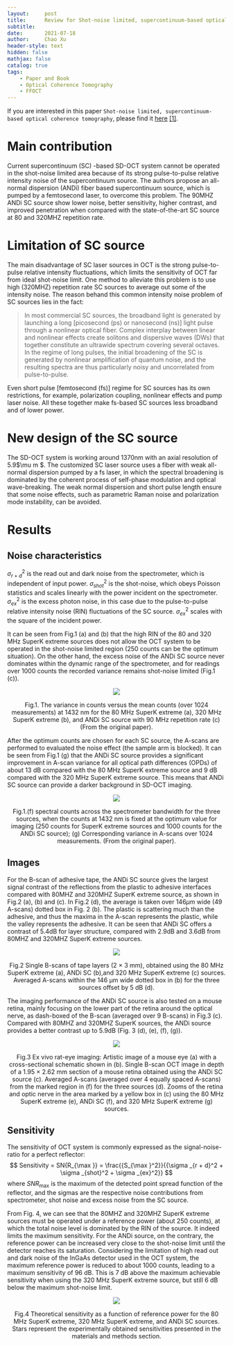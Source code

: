```yaml
---
layout:     post
title:      Review for Shot-noise limited, supercontinuum-based optical coherence tomography
subtitle:   
date:       2021-07-18
author:     Chao Xu
header-style: text
hidden: false 
mathjax: false
catalog: true
tags:
    - Paper and Book
    - Optical Coherence Tomography
    - FFOCT
---
```


If you are interested in this paper `Shot-noise limited, supercontinuum-based optical coherence tomography`, please find it [here](https://doi.org/10.1038/s41592-020-0853-5) [[1]](https://doi.org/10.1038/s41592-020-0853-5).

# Main contribution

Current supercontinuum (SC) -based SD-OCT system cannot be operated in the shot-noise limited area because of its strong pulse-to-pulse relative intensity noise of the supercontinuum source. The authors propose an all-normal dispersion (ANDi) fiber based supercontinuum source, which is pumped by a femtosecond laser, to overcome this problem. The 90MHZ ANDi SC source show lower noise, better sensitivity, higher contrast, and improved penetration when compared with the state-of-the-art SC source  at 80 and 320MHZ repetition rate.   

# Limitation of SC source

The main disadvantage of SC laser sources in OCT is the strong pulse-to-pulse relative intensity fluctuations, which limits the sensitivity of OCT far from ideal shot-noise limit. One method to alleviate this problem is to use high (320MHZ) repetition rate SC sources to average out some of the intensity noise. The reason behand this common intensity noise problem of SC sources  lies in the fact:

> In most commercial SC sources, the broadband light is generated by launching a long [picosecond (ps) or nanosecond (ns)] light pulse through a nonlinear optical fiber. Complex interplay between linear and nonlinear effects create solitons and dispersive waves (DWs) that together constitute an ultrawide spectrum covering several octaves. In the regime of long pulses, the initial broadening of the SC is generated by nonlinear amplification of quantum noise, and the resulting spectra are thus particularly noisy and uncorrelated from pulse-to-pulse.   

Even short pulse [femtosecond (fs)] regime for SC sources has its own restrictions, for example, polarization coupling,  nonlinear effects and pump laser noise. All these together make fs-based SC sources less broadband and of lower power.

# New design of the SC source

The SD-OCT system is working around 1370nm with an axial resolution of 5.9$\mu m $. The customized SC laser source uses a fiber with weak all-normal dispersion pumped by a fs laser, in which the spectral broadening is dominated by the coherent process of self-phase modulation and optical wave-breaking. The weak normal dispersion and short pulse length ensure that some noise effects, such as parametric Raman noise and polarization mode instability, can be avoided.

# Results

## Noise characteristics

$\sigma _{r + d}^2$ is the read out and dark noise from the spectrometer, which is independent of input power. $\sigma _{shot}^2$ is the shot-noise, which obeys Poisson statistics and scales linearly with the power incident on the spectrometer. $\sigma _{ex}^2$ is the excess photon noise, in this case due to the pulse-to-pulse relative intensity noise (RIN) fluctuations of the SC source. $\sigma _{ex}^2$ scales with the square of the incident power.  

It can be seen from Fig.1 (a) and (b) that the high RIN of the 80 and 320 MHz SuperK extreme sources does not allow the OCT system to be operated in the shot-noise limited region (250 counts can be the optimum situation). On the other hand, the excess noise of the ANDi SC source  never dominates within the dynamic range of the spectrometer, and for readings over 1000 counts the recorded variance remains shot-noise limited (Fig.1 (c)).   

 <p align="center">
<img src="https://i.loli.net/2021/07/18/MCY1fVPxEuS2NRF.png">
</p>
<p style="text-align:center;">Fig.1. The variance in counts versus the mean counts (over 1024 measurements) at 1432 nm for the 80 MHz SuperK extreme (a), 320 MHz SuperK extreme (b), and ANDi SC source with 90 MHz repetition rate (c) (From the original paper).</p>

After the optimum counts are chosen for each SC source, the A-scans are performed to evaluated the noise effect (the sample arm is blocked). It can be seen from Fig.1 (g) that  the ANDi SC source provides a significant improvement in A-scan variance for all optical path differences (OPDs) of about 13 dB compared with the 80 MHz SuperK extreme source and 9 dB compared with the 320 MHz SuperK extreme source. This means that ANDi SC source can provide a darker background in SD-OCT imaging.

 <p align="center">
<img src="https://i.loli.net/2021/07/18/qLwMHkWSJ7C6Gy3.png">
</p>
<p style="text-align:center;">Fig.1.(f) spectral counts across the spectrometer bandwidth for the three sources, when the counts at 1432 nm is fixed at the optimum value for
imaging (250 counts for SuperK extreme sources and 1000 counts for the ANDi SC source); (g)  Corresponding variance in A-scans over 1024 measurements. (From the original paper).</p>

## Images

For the B-scan of adhesive tape, the ANDi SC source gives the largest signal contrast of the reflections from the
plastic to adhesive interfaces compared with 80MHZ and 320MHZ SuperK extreme source, as shown in Fig.2 (a), (b) and (c). In Fig.2 (d), the average is taken over 146$\mu m$ wide (49 A-scans) dotted box in Fig. 2 (b). The plastic is scattering much than the adhesive, and thus the maxima in the A-scan represents the plastic, while the valley represents the adhesive. It can be seen that ANDi SC offers a contrast of 5.4dB for layer structure, compared with 2.9dB and 3.6dB from 80MHZ and 320MHZ SuperK extreme sources. 

 <p align="center">
<img src="https://i.loli.net/2021/07/18/aJS9jEN5UnWtXO4.png">
</p>
<p style="text-align:center;">Fig.2 Single B-scans of tape layers (2 × 3 mm), obtained using the 80 MHz SuperK extreme (a), ANDi SC (b),and 320 MHz SuperK extreme (c) sources. Averaged A-scans within the 146 μm wide dotted box in (b) for the three sources offset by 5 dB (d).</p>

The imaging performance of the ANDi SC source is also tested on a mouse retina, mainly focusing on the lower part of the retina around the optical nerve, as dash-boxed of the B-scan (averaged over 9 B-scans) in Fig.3 (c). Compared with 80MHZ and 320MHZ SuperK sources, the ANDi source provides a better contrast up to 5.9dB (Fig. 3 (d), (e), (f), (g)).

 <p align="center">
<img src="https://i.loli.net/2021/07/18/nByZgqkI9jRAfKC.png">
</p>
<p style="text-align:center;">Fig.3  Ex vivo rat-eye imaging: Artistic image of a mouse eye (a) with a cross-sectional schematic shown in (b). Single B-scan OCT image in depth of a 1.95 × 2.62 mm section of a mouse retina obtained using the ANDi SC source (c). Averaged A-scans (averaged over 4 equally spaced A-scans) from the marked region in (f) for the three sources (d). Zooms of the retina and optic nerve in the area marked by a yellow box in (c) using the 80 MHz SuperK extreme (e), ANDi SC (f), and 320 MHz SuperK extreme (g) sources.</p>

## Sensitivity

The sensitivity of OCT system is commonly expressed as the signal-noise-ratio for a perfect reflector:
$$
Sensitivity = SN{R_{\max }} = \frac{{S_{\max }^2}}{{\sigma _{r + d}^2 + \sigma _{shot}^2 + \sigma _{ex}^2}}
$$
 where $SN{R_{\max }}$ is the maximum of the detected point spread function of the reflector, and the sigmas are the respective noise contributions from spectrometer, shot noise and excess noise from the SC source. 

From Fig. 4, we can see that the 80MHZ and 320MHZ SuperK extreme sources must be operated under a reference power (about 250 counts), at which the total noise level is dominated by the RIN of the source. It indeed limits the maximum sensitivity. For the ANDi source, on the contrary, the reference power can be increased very close to the shot-noise limit until the detector reaches its saturation. Considering the limitation of high read out and dark noise of the InGaAs detector used in the OCT system,   the maximum reference power is reduced to about 1000 counts, leading to a maximum sensitivity of 96 dB. This is 7 dB above the maximum achievable sensitivity when using the 320 MHz SuperK extreme source, but still 6 dB below the maximum shot-noise limit.  

<p align="center">
<img src="https://i.loli.net/2021/07/18/GZIDRzm3lQdp1jq.png">
</p>
<p style="text-align:center;">Fig.4  Theoretical sensitivity as a function of reference power for the 80 MHz SuperK extreme, 320 MHz SuperK extreme, and ANDi SC sources. Stars represent the experimentally obtained sensitivities presented in the materials and methods section. </p>

